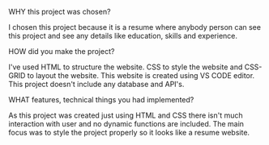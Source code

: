 WHY this project was chosen?

I chosen this project because it is a resume where anybody person can see this project and see any details like education, skills and experience.

HOW did you make the project?

I've used HTML to structure the website. CSS to style the website and CSS-GRID to layout the website. This website is created using VS CODE editor. This project doesn't include any database and API's.

WHAT features, technical things you had implemented?

As this project was created just using HTML and CSS there isn't much interaction with user and no dynamic functions are included. The main focus was to style the project properly so it looks like a resume website.
